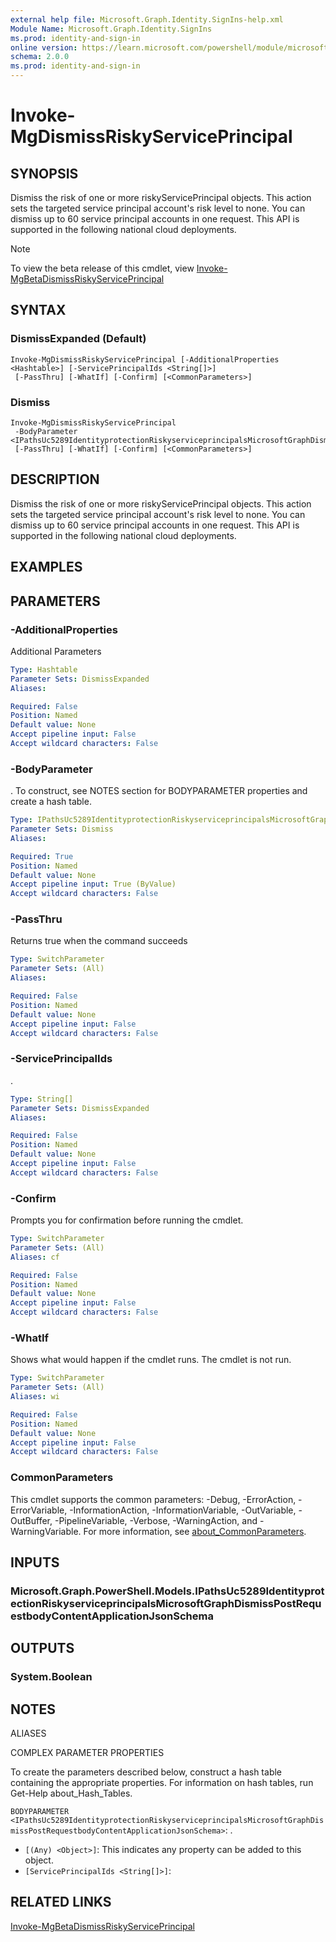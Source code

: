 ```yaml
---
external help file: Microsoft.Graph.Identity.SignIns-help.xml
Module Name: Microsoft.Graph.Identity.SignIns
ms.prod: identity-and-sign-in
online version: https://learn.microsoft.com/powershell/module/microsoft.graph.identity.signins/invoke-mgdismissriskyserviceprincipal
schema: 2.0.0
ms.prod: identity-and-sign-in
---
```


# Invoke-MgDismissRiskyServicePrincipal

## SYNOPSIS
Dismiss the risk of one or more riskyServicePrincipal objects.
This action sets the targeted service principal account's risk level to none.
You can dismiss up to 60 service principal accounts in one request.
This API is supported in the following national cloud deployments.

> [!NOTE]
> To view the beta release of this cmdlet, view [Invoke-MgBetaDismissRiskyServicePrincipal](/powershell/module/Microsoft.Graph.Beta.Identity.SignIns/Invoke-MgBetaDismissRiskyServicePrincipal?view=graph-powershell-beta)

## SYNTAX

### DismissExpanded (Default)
```
Invoke-MgDismissRiskyServicePrincipal [-AdditionalProperties <Hashtable>] [-ServicePrincipalIds <String[]>]
 [-PassThru] [-WhatIf] [-Confirm] [<CommonParameters>]
```

### Dismiss
```
Invoke-MgDismissRiskyServicePrincipal
 -BodyParameter <IPathsUc5289IdentityprotectionRiskyserviceprincipalsMicrosoftGraphDismissPostRequestbodyContentApplicationJsonSchema>
 [-PassThru] [-WhatIf] [-Confirm] [<CommonParameters>]
```

## DESCRIPTION
Dismiss the risk of one or more riskyServicePrincipal objects.
This action sets the targeted service principal account's risk level to none.
You can dismiss up to 60 service principal accounts in one request.
This API is supported in the following national cloud deployments.

## EXAMPLES

## PARAMETERS

### -AdditionalProperties
Additional Parameters

```yaml
Type: Hashtable
Parameter Sets: DismissExpanded
Aliases:

Required: False
Position: Named
Default value: None
Accept pipeline input: False
Accept wildcard characters: False
```

### -BodyParameter
.
To construct, see NOTES section for BODYPARAMETER properties and create a hash table.

```yaml
Type: IPathsUc5289IdentityprotectionRiskyserviceprincipalsMicrosoftGraphDismissPostRequestbodyContentApplicationJsonSchema
Parameter Sets: Dismiss
Aliases:

Required: True
Position: Named
Default value: None
Accept pipeline input: True (ByValue)
Accept wildcard characters: False
```

### -PassThru
Returns true when the command succeeds

```yaml
Type: SwitchParameter
Parameter Sets: (All)
Aliases:

Required: False
Position: Named
Default value: None
Accept pipeline input: False
Accept wildcard characters: False
```

### -ServicePrincipalIds
.

```yaml
Type: String[]
Parameter Sets: DismissExpanded
Aliases:

Required: False
Position: Named
Default value: None
Accept pipeline input: False
Accept wildcard characters: False
```

### -Confirm
Prompts you for confirmation before running the cmdlet.

```yaml
Type: SwitchParameter
Parameter Sets: (All)
Aliases: cf

Required: False
Position: Named
Default value: None
Accept pipeline input: False
Accept wildcard characters: False
```

### -WhatIf
Shows what would happen if the cmdlet runs.
The cmdlet is not run.

```yaml
Type: SwitchParameter
Parameter Sets: (All)
Aliases: wi

Required: False
Position: Named
Default value: None
Accept pipeline input: False
Accept wildcard characters: False
```

### CommonParameters
This cmdlet supports the common parameters: -Debug, -ErrorAction, -ErrorVariable, -InformationAction, -InformationVariable, -OutVariable, -OutBuffer, -PipelineVariable, -Verbose, -WarningAction, and -WarningVariable. For more information, see [about_CommonParameters](http://go.microsoft.com/fwlink/?LinkID=113216).

## INPUTS

### Microsoft.Graph.PowerShell.Models.IPathsUc5289IdentityprotectionRiskyserviceprincipalsMicrosoftGraphDismissPostRequestbodyContentApplicationJsonSchema
## OUTPUTS

### System.Boolean
## NOTES

ALIASES

COMPLEX PARAMETER PROPERTIES

To create the parameters described below, construct a hash table containing the appropriate properties. For information on hash tables, run Get-Help about_Hash_Tables.


`BODYPARAMETER <IPathsUc5289IdentityprotectionRiskyserviceprincipalsMicrosoftGraphDismissPostRequestbodyContentApplicationJsonSchema>`: .
  - `[(Any) <Object>]`: This indicates any property can be added to this object.
  - `[ServicePrincipalIds <String[]>]`: 

## RELATED LINKS

[Invoke-MgBetaDismissRiskyServicePrincipal](/powershell/module/Microsoft.Graph.Beta.Identity.SignIns/Invoke-MgBetaDismissRiskyServicePrincipal?view=graph-powershell-beta)

